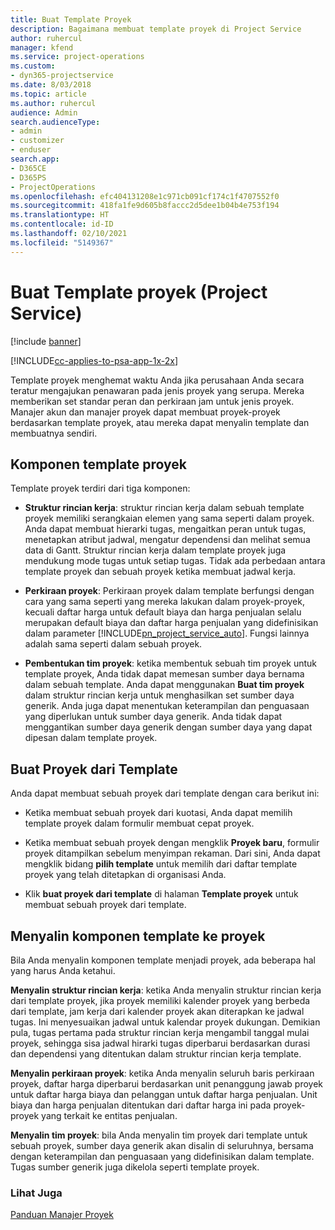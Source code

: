 ```yaml
---
title: Buat Template Proyek
description: Bagaimana membuat template proyek di Project Service
author: ruhercul
manager: kfend
ms.service: project-operations
ms.custom:
- dyn365-projectservice
ms.date: 8/03/2018
ms.topic: article
ms.author: ruhercul
audience: Admin
search.audienceType:
- admin
- customizer
- enduser
search.app:
- D365CE
- D365PS
- ProjectOperations
ms.openlocfilehash: efc404131208e1c971cb091cf174c1f4707552f0
ms.sourcegitcommit: 418fa1fe9d605b8faccc2d5dee1b04b4e753f194
ms.translationtype: HT
ms.contentlocale: id-ID
ms.lasthandoff: 02/10/2021
ms.locfileid: "5149367"
---
```

# <a name="create-a-project-template-project-service"></a>Buat Template proyek (Project Service)

[!include [banner](../includes/psa-now-project-operations.md)]

[!INCLUDE[cc-applies-to-psa-app-1x-2x](../includes/cc-applies-to-psa-app-1x-2x.md)]

Template proyek menghemat waktu Anda jika perusahaan Anda secara teratur mengajukan penawaran pada jenis proyek yang serupa. Mereka memberikan set standar peran dan perkiraan jam untuk jenis proyek. Manajer akun dan manajer proyek dapat membuat proyek-proyek berdasarkan template proyek, atau mereka dapat menyalin template dan membuatnya sendiri.  
  
## <a name="components-of-project-template"></a>Komponen template proyek
 Template proyek terdiri dari tiga komponen:  
  
- **Struktur rincian kerja**: struktur rincian kerja dalam sebuah template proyek memiliki serangkaian elemen yang sama seperti dalam proyek. Anda dapat membuat hierarki tugas, mengaitkan peran untuk tugas, menetapkan atribut jadwal, mengatur dependensi dan melihat semua data di Gantt. Struktur rincian kerja dalam template proyek juga mendukung mode tugas untuk setiap tugas. Tidak ada perbedaan antara template proyek dan sebuah proyek ketika membuat jadwal kerja.  
  
- **Perkiraan proyek**: Perkiraan proyek dalam template berfungsi dengan cara yang sama seperti yang mereka lakukan dalam proyek-proyek, kecuali daftar harga untuk default biaya dan harga penjualan selalu merupakan default biaya dan daftar harga penjualan yang didefinisikan dalam parameter [!INCLUDE[pn_project_service_auto](../includes/pn-project-service-auto.md)]. Fungsi lainnya adalah sama seperti dalam sebuah proyek.  
  
- **Pembentukan tim proyek**: ketika membentuk sebuah tim proyek untuk template proyek, Anda tidak dapat memesan sumber daya bernama dalam sebuah template. Anda dapat menggunakan **Buat tim proyek** dalam struktur rincian kerja untuk menghasilkan set sumber daya generik. Anda juga dapat menentukan keterampilan dan penguasaan yang diperlukan untuk sumber daya generik. Anda tidak dapat menggantikan sumber daya generik dengan sumber daya yang dapat dipesan dalam template proyek.  
  
## <a name="create-a-project-from-a-template"></a>Buat Proyek dari Template  
 Anda dapat membuat sebuah proyek dari template dengan cara berikut ini:  
  
-   Ketika membuat sebuah proyek dari kuotasi, Anda dapat memilih template proyek dalam formulir membuat cepat proyek.  
  
-   Ketika membuat sebuah proyek dengan mengklik **Proyek baru**, formulir proyek ditampilkan sebelum menyimpan rekaman. Dari sini, Anda dapat mengklik bidang **pilih template** untuk memilih dari daftar template proyek yang telah ditetapkan di organisasi Anda.  
  
-   Klik **buat proyek dari template** di halaman **Template proyek** untuk membuat sebuah proyek dari template.  
  
## <a name="copying-components-of-a-template-to-a-project"></a>Menyalin komponen template ke proyek  
 Bila Anda menyalin komponen template menjadi proyek, ada beberapa hal yang harus Anda ketahui.  
  
 **Menyalin struktur rincian kerja**: ketika Anda menyalin struktur rincian kerja dari template proyek, jika proyek memiliki kalender proyek yang berbeda dari template, jam kerja dari kalender proyek akan diterapkan ke jadwal tugas. Ini menyesuaikan jadwal untuk kalendar proyek dukungan. Demikian pula, tugas pertama pada struktur rincian kerja mengambil tanggal mulai proyek, sehingga sisa jadwal hirarki tugas diperbarui berdasarkan durasi dan dependensi yang ditentukan dalam struktur rincian kerja template.  
  
 **Menyalin perkiraan proyek**: ketika Anda menyalin seluruh baris perkiraan proyek, daftar harga diperbarui berdasarkan unit penanggung jawab proyek untuk daftar harga biaya dan pelanggan untuk daftar harga penjualan. Unit biaya dan harga penjualan ditentukan dari daftar harga ini pada proyek-proyek yang terkait ke entitas penjualan.  
  
 **Menyalin tim proyek**: bila Anda menyalin tim proyek dari template untuk sebuah proyek, sumber daya generik akan disalin di seluruhnya, bersama dengan keterampilan dan penguasaan yang didefinisikan dalam template. Tugas sumber generik juga dikelola seperti template proyek.  
  
### <a name="see-also"></a>Lihat Juga  
 [Panduan Manajer Proyek](../psa/project-manager-guide.md)
